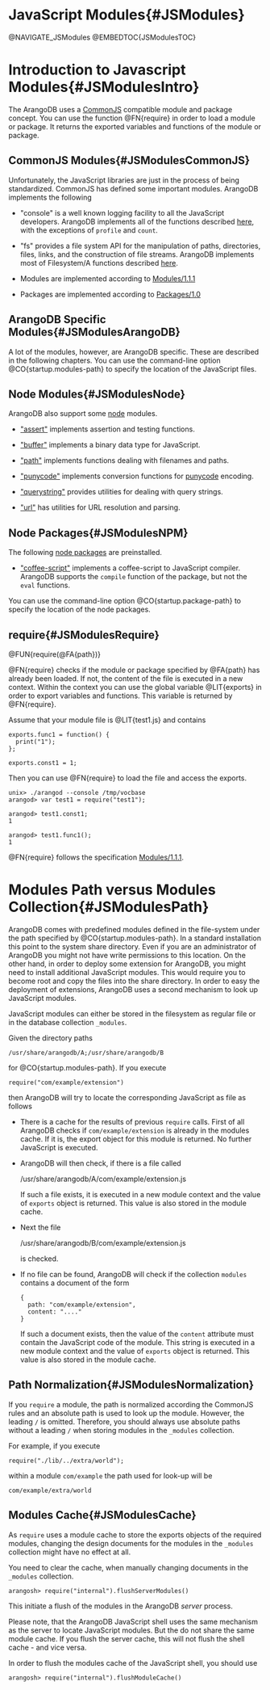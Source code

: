 JavaScript Modules{#JSModules}
==============================

@NAVIGATE_JSModules
@EMBEDTOC{JSModulesTOC}

Introduction to Javascript Modules{#JSModulesIntro}
===================================================

The ArangoDB uses a <a href="http://wiki.commonjs.org/wiki">CommonJS</a>
compatible module and package concept. You can use the function @FN{require} in
order to load a module or package. It returns the exported variables and
functions of the module or package.

CommonJS Modules{#JSModulesCommonJS}
------------------------------------

Unfortunately, the JavaScript libraries are just in the process of being
standardized. CommonJS has defined some important modules. ArangoDB implements
the following

- "console" is a well known logging facility to all the JavaScript developers.
  ArangoDB implements all of the functions described
  <a href="http://wiki.commonjs.org/wiki/Console">here</a>, with the exceptions
  of `profile` and `count`.

- "fs" provides a file system API for the manipulation of paths, directories, 
  files, links, and the construction of file streams. ArangoDB implements
  most of Filesystem/A functions described
  <a href="http://wiki.commonjs.org/wiki/Filesystem/A">here</a>.

- Modules are implemented according to 
  <a href="http://wiki.commonjs.org/wiki/Modules">Modules/1.1.1</a>

- Packages are implemented according to
  <a href="http://wiki.commonjs.org/wiki/Packages">Packages/1.0</a>

ArangoDB Specific Modules{#JSModulesArangoDB}
---------------------------------------------

A lot of the modules, however, are ArangoDB specific. These are described in the
following chapters. You can use the command-line option
@CO{startup.modules-path} to specify the location of the JavaScript files.

Node Modules{#JSModulesNode}
----------------------------

ArangoDB also support some <a href="http://www.nodejs.org/">node</a> modules.

- <a href="http://www.nodejs.org/api/assert.html">"assert"</a> implements 
  assertion and testing functions.

- <a href="http://www.nodejs.org/api/buffer.html">"buffer"</a> implements
  a binary data type for JavaScript.

- <a href="http://www.nodejs.org/api/path.html">"path"</a> implements
  functions dealing with filenames and paths.

- <a href="http://www.nodejs.org/api/punycode.html">"punycode"</a> implements
  conversion functions for
  <a href="http://en.wikipedia.org/wiki/Punycode">punycode</a> encoding.

- <a href="http://www.nodejs.org/api/querystring.html">"querystring"</a>
  provides utilities for dealing with query strings.

- <a href="http://www.nodejs.org/api/url.html">"url"</a>
  has utilities for URL resolution and parsing.

Node Packages{#JSModulesNPM}
----------------------------

The following <a href="https://npmjs.org/">node packages</a> are preinstalled.

- <a href="http://coffeescript.org/">"coffee-script"</a> implements a
  coffee-script to JavaScript compiler. ArangoDB supports the `compile` 
  function of the package, but not the `eval` functions.

You can use the command-line option @CO{startup.package-path} to specify the
location of the node packages.

require{#JSModulesRequire}
--------------------------

@FUN{require(@FA{path})}

@FN{require} checks if the module or package specified by @FA{path} has already
been loaded.  If not, the content of the file is executed in a new
context. Within the context you can use the global variable @LIT{exports} in
order to export variables and functions. This variable is returned by
@FN{require}.

Assume that your module file is @LIT{test1.js} and contains

    exports.func1 = function() {
      print("1");
    };

    exports.const1 = 1;

Then you can use @FN{require} to load the file and access the exports.

    unix> ./arangod --console /tmp/vocbase
    arangod> var test1 = require("test1");

    arangod> test1.const1;
    1

    arangod> test1.func1();
    1

@FN{require} follows the specification
<a href="http://wiki.commonjs.org/wiki/Modules/1.1.1">Modules/1.1.1</a>.

Modules Path versus Modules Collection{#JSModulesPath}
======================================================

ArangoDB comes with predefined modules defined in the file-system under the path
specified by @CO{startup.modules-path}. In a standard installation this point to
the system share directory. Even if you are an administrator of ArangoDB you
might not have write permissions to this location. On the other hand, in order
to deploy some extension for ArangoDB, you might need to install additional
JavaScript modules. This would require you to become root and copy the files
into the share directory. In order to easy the deployment of extensions,
ArangoDB uses a second mechanism to look up JavaScript modules.

JavaScript modules can either be stored in the filesystem as regular file or in
the database collection `_modules`.

Given the directory paths

    /usr/share/arangodb/A;/usr/share/arangodb/B

for @CO{startup.modules-path}. If you execute

    require("com/example/extension")

then ArangoDB will try to locate the corresponding JavaScript as file as
follows

- There is a cache for the results of previous `require` calls. First of
  all ArangoDB checks if `com/example/extension` is already in the modules
  cache. If it is, the export object for this module is returned. No further
  JavaScript is executed.

- ArangoDB will then check, if there is a file called 

    /usr/share/arangodb/A/com/example/extension.js

  If such a file exists, it is executed in a new module context and the value of
  `exports` object is returned. This value is also stored in the module cache.

- Next the file
  
    /usr/share/arangodb/B/com/example/extension.js

  is checked.

- If no file can be found, ArangoDB will check if the collection `modules`
  contains a document of the form
  
      {
        path: "com/example/extension",
        content: "...."
      }
  
  If such a document exists, then the value of the `content` attribute must
  contain the JavaScript code of the module. This string is executed in a new
  module context and the value of `exports` object is returned. This value is
  also stored in the module cache.

Path Normalization{#JSModulesNormalization}
-------------------------------------------

If you `require` a module, the path is normalized according the CommonJS rules
and an absolute path is used to look up the module. However, the leading `/` is
omitted.  Therefore, you should always use absolute paths without a leading `/`
when storing modules in the `_modules` collection.

For example, if you execute

    require("./lib/../extra/world");

within a module `com/example` the path used for look-up will be

    com/example/extra/world

Modules Cache{#JSModulesCache}
------------------------------

As `require` uses a module cache to store the exports objects of the required
modules, changing the design documents for the modules in the `_modules` collection
might have no effect at all.

You need to clear the cache, when manually changing documents in the `_modules`
collection.

    arangosh> require("internal").flushServerModules()

This initiate a flush of the modules in the ArangoDB *server* process.

Please note, that the ArangoDB JavaScript shell uses the same mechanism as the
server to locate JavaScript modules. But the do not share the same module cache.
If you flush the server cache, this will not flush the shell cache - and vice
versa.

In order to flush the modules cache of the JavaScript shell, you should use

    arangosh> require("internal").flushModuleCache()
